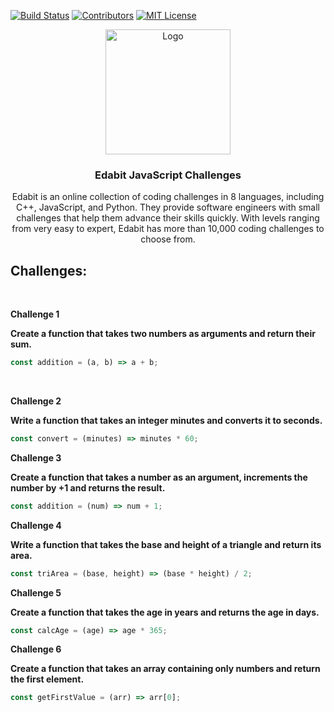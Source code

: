 <!-- PROJECT SHIELDS -->

[![Build Status][build-shield]]()
[![Contributors][contributors-shield]]()
[![MIT License][license-shield]][license-url]

[build-shield]: https://img.shields.io/badge/build-passing-brightgreen.svg?style=flat-square
[contributors-shield]: https://img.shields.io/badge/contributors-1-orange.svg?style=flat-square
[license-shield]: https://img.shields.io/badge/license-MIT-blue.svg?style=flat-square
[license-url]: https://choosealicense.com/licenses/mit

<p align="center">
  <a href="https://edabit.com">
    <img src="https://s3.amazonaws.com/edabit-images/monster003.png" alt="Logo" width="200" height="200">
  </a>

<h3 align="center">Edabit JavaScript Challenges</h3>
<p align="center">
    Edabit is an online collection of coding challenges in 8 languages, including C++, JavaScript, and Python. They provide software engineers with small challenges that help them advance their skills quickly. With levels ranging from very easy to expert, Edabit has more than 10,000 coding challenges to choose from.
</p>

<h2>Challenges: </h2>
<br>

**Challenge 1**
<br>

**Create a function that takes two numbers as arguments and return their sum.**

```javascript
const addition = (a, b) => a + b;
```

<br>

**Challenge 2**
<br>

**Write a function that takes an integer minutes and converts it to seconds.**

```javascript
const convert = (minutes) => minutes * 60;
```

**Challenge 3**
<br>

**Create a function that takes a number as an argument, increments the number by +1 and returns the result.**

```javascript
const addition = (num) => num + 1;
```

**Challenge 4**
<br>

**Write a function that takes the base and height of a triangle and return its area.**

```javascript
const triArea = (base, height) => (base * height) / 2;
```

**Challenge 5**
<br>

**Create a function that takes the age in years and returns the age in days.**

```javascript
const calcAge = (age) => age * 365;
```

**Challenge 6**
<br>

**Create a function that takes an array containing only numbers and return the first element.**

```javascript
const getFirstValue = (arr) => arr[0];
```

